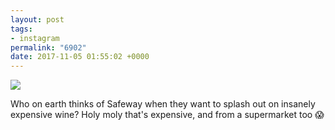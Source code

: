 ```yaml
---
layout: post
tags:
- instagram
permalink: "6902"
date: 2017-11-05 01:55:02 +0000
---
```

![](https://lildude.github.io/assets/23164095_177661499480840_1135378444398362624_n.jpg)
  
 Who on earth thinks of Safeway when they want to splash out on insanely expensive wine? Holy moly that's expensive, and from a supermarket too 😱

